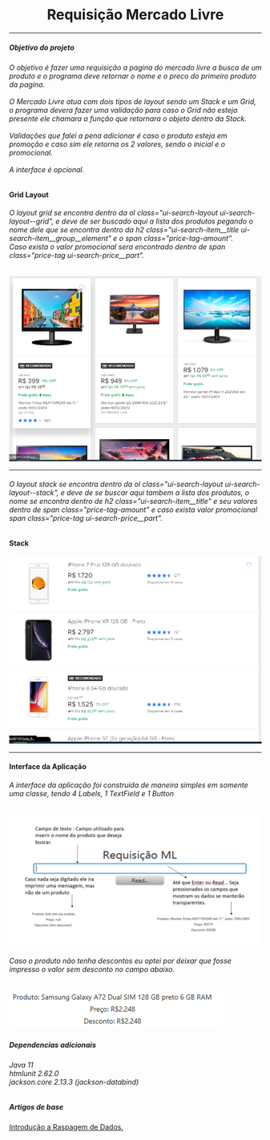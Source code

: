 <div class="readme_title">

<h1 align="center">Requisição Mercado Livre</h1>
<hr>
</div>
<div class="body_text">

<h5>Objetivo do projeto</h5>
<h6> 
O objetivo é fazer uma requisição a pagina do mercado livre a busca de um produto e o programa deve retornar
o nome e o preco do primeiro produto da pagina.<br><br>
O Mercado Livre atua com dois tipos de layout sendo um Stack e um Grid, o programa devera fazer uma validação
para caso o Grid não esteja presente ele chamara a função que retornara o objeto dentro da Stack.<br><br>
Validações que falei a pena adicionar é caso o produto esteja em promoção e caso sim ele retorna os 2 valores, sendo o
inicial e o promocional.<br><br>
A interface é opcional.</h6>

<h4>Grid Layout</h4>
<h6>
O layout grid se encontra dentro da ol class="ui-search-layout ui-search-layout--grid", e deve de ser buscado aqui a lista
dos produtos pegando o nome dele que se encontra dentro da h2 class="ui-search-item__title ui-search-item__group__element" e
o span class="price-tag-amount".<br>
Caso exista o valor promocional sera encontrado dentro de span class="price-tag ui-search-price__part".
</h6>
<img src="img.png">
<hr>
<h6>
O layout stack se encontra dentro da ol class="ui-search-layout ui-search-layout--stack", e deve de se buscar aqui tambem a lista dos
produtos, o nome se encontra dentro de h2 class="ui-search-item__title" e seu valores dentro de span class="price-tag-amount"
e caso exista valor promocional span class="price-tag ui-search-price__part".
</h6>
<h4>Stack</h4>
<img src="img_1.png">
<hr>

<h4> Interface da Aplicação </h4>
<h6>A interface da aplicação foi construida de maneira simples em somente uma classe, tendo 4 Labels, 1 TextField e 1 Button</h6>

<img src="img_2.png">

<h6> Caso o produto não tenha descontos eu optei por deixar que fosse impresso o valor sem desconto no campo abaixo. </h6>
<img src="img_3.png">
<h5> Dependencias adicionais </h5>
<h6> Java 11<br>htmlunit 2.62.0 <br> jackson.core 2.13.3 (jackson-databind)</h6>

<h5> Artigos de base</h5>
<a href="https://escoladedados.org/tutoriais/xpath-para-raspagem-de-dados-em-html/"> Introdução a Raspagem de Dados. </a>
</div>